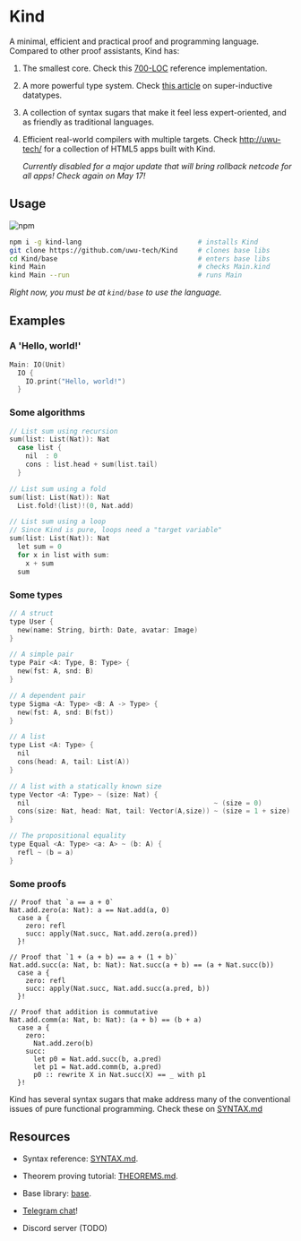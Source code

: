 # Kind

A minimal, efficient and practical proof and programming language. Compared to other proof assistants, Kind has:

1. The smallest core. Check this [700-LOC](https://github.com/moonad/FormCoreJS/blob/master/FormCore.js) reference implementation.

2. A more powerful type system. Check [this article](https://github.com/uwu-tech/Kind/blob/master/blog/1-beyond-inductive-datatypes.md) on super-inductive datatypes.

3. A collection of syntax sugars that make it feel less expert-oriented, and as friendly as traditional languages.

4. Efficient real-world compilers with multiple targets. Check [http://uwu-tech/](http://uwu-tech) for a collection of HTML5 apps built with Kind. 

    *Currently disabled for a major update that will bring rollback netcode for all apps! Check again on May 17!*

Usage
-----
![npm](https://img.shields.io/npm/v/kind-lang)  

```bash
npm i -g kind-lang                             # installs Kind
git clone https://github.com/uwu-tech/Kind     # clones base libs
cd Kind/base                                   # enters base libs
kind Main                                      # checks Main.kind
kind Main --run                                # runs Main
```

*Right now, you must be at `kind/base` to use the language.*

Examples
--------

### A 'Hello, world!'

```c
Main: IO(Unit)
  IO {
    IO.print("Hello, world!")
  }
```

### Some algorithms

```c
// List sum using recursion
sum(list: List(Nat)): Nat
  case list {
    nil  : 0
    cons : list.head + sum(list.tail)
  }

// List sum using a fold
sum(list: List(Nat)): Nat
  List.fold!(list)!(0, Nat.add)

// List sum using a loop
// Since Kind is pure, loops need a "target variable"
sum(list: List(Nat)): Nat
  let sum = 0
  for x in list with sum:
    x + sum
  sum
```

### Some types

```c
// A struct
type User {
  new(name: String, birth: Date, avatar: Image)
}

// A simple pair
type Pair <A: Type, B: Type> {
  new(fst: A, snd: B)
}

// A dependent pair
type Sigma <A: Type> <B: A -> Type> {
  new(fst: A, snd: B(fst))
}

// A list
type List <A: Type> {
  nil
  cons(head: A, tail: List(A))
}

// A list with a statically known size
type Vector <A: Type> ~ (size: Nat) {
  nil                                              ~ (size = 0) 
  cons(size: Nat, head: Nat, tail: Vector(A,size)) ~ (size = 1 + size)
}

// The propositional equality
type Equal <A: Type> <a: A> ~ (b: A) {
  refl ~ (b = a)
}
```

### Some proofs

```
// Proof that `a == a + 0`
Nat.add.zero(a: Nat): a == Nat.add(a, 0)
  case a {
    zero: refl
    succ: apply(Nat.succ, Nat.add.zero(a.pred))
  }!

// Proof that `1 + (a + b) == a + (1 + b)`
Nat.add.succ(a: Nat, b: Nat): Nat.succ(a + b) == (a + Nat.succ(b))
  case a {
    zero: refl
    succ: apply(Nat.succ, Nat.add.succ(a.pred, b))
  }!

// Proof that addition is commutative
Nat.add.comm(a: Nat, b: Nat): (a + b) == (b + a)
  case a {
    zero:
      Nat.add.zero(b)
    succ: 
      let p0 = Nat.add.succ(b, a.pred)
      let p1 = Nat.add.comm(b, a.pred)
      p0 :: rewrite X in Nat.succ(X) == _ with p1
  }!
```

Kind has several syntax sugars that make address many of the conventional issues of pure functional programming. Check these on [SYNTAX.md](https://github.com/uwu-tech/Kind/blob/master/SYNTAX.md)

Resources
---------

- Syntax reference: [SYNTAX.md](SYNTAX.md).

- Theorem proving tutorial: [THEOREMS.md](THEOREMS.md).

- Base library: [base](https://github.com/uwu-tech/Kind/tree/master/base).

- [Telegram chat](https://t.me/formality_lang)! 

- Discord server (TODO)

[trusted core]: https://github.com/moonad/FormCoreJS

[FormCore-to-Haskell]: https://github.com/moonad/FormCoreJS/blob/master/FmcToHs.js

[kind.js]: https://github.com/uwu-tech/Kind/blob/master/bin/js/base/kind.js

[Agda]: https://github.com/agda/agda

[Idris]: https://github.com/idris-lang/Idris-dev

[Coq]: https://github.com/coq/coq

[Lean]: https://github.com/leanprover/lean

[Absal]: https://medium.com/@maiavictor/solving-the-mystery-behind-abstract-algorithms-magical-optimizations-144225164b07

[JavaScript compiler]:https://github.com/moonad/FormCoreJS/blob/master/FmcToJs.js
